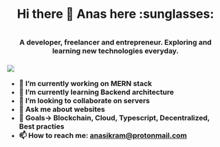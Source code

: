 <h1 align="center">Hi there 👋 Anas here :sunglasses:<h1>
  <h3 align="center">A developer, freelancer and entrepreneur. Exploring and learning new technologies everyday.<h3>

<!--
**MuhammadAnas786/MuhammadAnas786** is a ✨ _special_ ✨ repository because its `README.md` (this file) appears on your GitHub profile.

Here are some ideas to get you started:
-->
![](https://komarev.com/ghpvc/?username=MuhammadAnas786)

- 🔭 I’m currently working on MERN stack
- 🌱 I’m currently learning Backend architecture
- 👯 I’m looking to collaborate on servers
- 💬 Ask me about websites
- 🦾 Goals-> Blockchain, Cloud, Typescript, Decentralized, Best practies
- 📫 How to reach me: anasikram@protonmail.com

